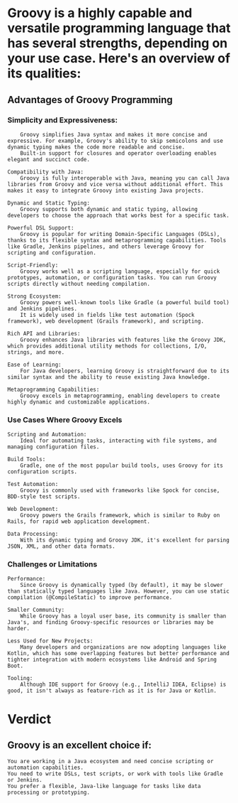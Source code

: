 # Groovy is a highly capable and versatile programming language that has several strengths, depending on your use case. Here's an overview of its qualities:

## Advantages of Groovy Programming

### Simplicity and Expressiveness:

        Groovy simplifies Java syntax and makes it more concise and expressive. For example, Groovy's ability to skip semicolons and use dynamic typing makes the code more readable and concise.
        Built-in support for closures and operator overloading enables elegant and succinct code.

    Compatibility with Java:
        Groovy is fully interoperable with Java, meaning you can call Java libraries from Groovy and vice versa without additional effort. This makes it easy to integrate Groovy into existing Java projects.

    Dynamic and Static Typing:
        Groovy supports both dynamic and static typing, allowing developers to choose the approach that works best for a specific task.

    Powerful DSL Support:
        Groovy is popular for writing Domain-Specific Languages (DSLs), thanks to its flexible syntax and metaprogramming capabilities. Tools like Gradle, Jenkins pipelines, and others leverage Groovy for scripting and configuration.

    Script-Friendly:
        Groovy works well as a scripting language, especially for quick prototypes, automation, or configuration tasks. You can run Groovy scripts directly without needing compilation.

    Strong Ecosystem:
        Groovy powers well-known tools like Gradle (a powerful build tool) and Jenkins pipelines.
        It is widely used in fields like test automation (Spock framework), web development (Grails framework), and scripting.

    Rich API and Libraries:
        Groovy enhances Java libraries with features like the Groovy JDK, which provides additional utility methods for collections, I/O, strings, and more.

    Ease of Learning:
        For Java developers, learning Groovy is straightforward due to its similar syntax and the ability to reuse existing Java knowledge.

    Metaprogramming Capabilities:
        Groovy excels in metaprogramming, enabling developers to create highly dynamic and customizable applications.

### Use Cases Where Groovy Excels

    Scripting and Automation:
        Ideal for automating tasks, interacting with file systems, and managing configuration files.

    Build Tools:
        Gradle, one of the most popular build tools, uses Groovy for its configuration scripts.

    Test Automation:
        Groovy is commonly used with frameworks like Spock for concise, BDD-style test scripts.

    Web Development:
        Groovy powers the Grails framework, which is similar to Ruby on Rails, for rapid web application development.

    Data Processing:
        With its dynamic typing and Groovy JDK, it's excellent for parsing JSON, XML, and other data formats.

### Challenges or Limitations

    Performance:
        Since Groovy is dynamically typed (by default), it may be slower than statically typed languages like Java. However, you can use static compilation (@CompileStatic) to improve performance.

    Smaller Community:
        While Groovy has a loyal user base, its community is smaller than Java's, and finding Groovy-specific resources or libraries may be harder.

    Less Used for New Projects:
        Many developers and organizations are now adopting languages like Kotlin, which has some overlapping features but better performance and tighter integration with modern ecosystems like Android and Spring Boot.

    Tooling:
        Although IDE support for Groovy (e.g., IntelliJ IDEA, Eclipse) is good, it isn't always as feature-rich as it is for Java or Kotlin.

# Verdict

## Groovy is an excellent choice if:

    You are working in a Java ecosystem and need concise scripting or automation capabilities.
    You need to write DSLs, test scripts, or work with tools like Gradle or Jenkins.
    You prefer a flexible, Java-like language for tasks like data processing or prototyping.